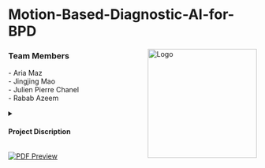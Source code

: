# Motion-Based-Diagnostic-AI-for-BPD
<a href="https://github.com/AriaMaz">
<a href="https://www.cucai.ca/">
    <img src="https://github.com/AriaMaz/Motion-Based-Diagnostic-AI-for-BPD/assets/102880878/b24fd3cf-f59e-4ff2-9f3c-6c8f85ef6d83" align="right" width="221" alt="Logo">
</a>

</a>

<h3 align="left">Team Members</h3>
- Aria Maz <br>
- Jingjing Mao <br> 
- Julien Pierre Chanel <br>
- Rabab Azeem <br>
<p><p>
  
  <details>
<summary><h4>Project Discription</h4></summary>
Artificial intelligence (AI) program in Python that uses motor activity data from patient’s motion-sensitive wristbands to diagnose bipolar disorder with a 76% accuracy (findings presented at CUCAI).
  </details>

[![PDF Preview](https://github.com/AriaMaz/Motion-Based-Diagnostic-AI-for-BPD/assets/102880878/3a25ad4c-f3db-4ea4-be1c-80a9f1514e20)](https://raw.githubusercontent.com/AriaMaz/Motion-Based-Diagnostic-AI-for-BPD/main/CUCAIPaper2023.pdf)
